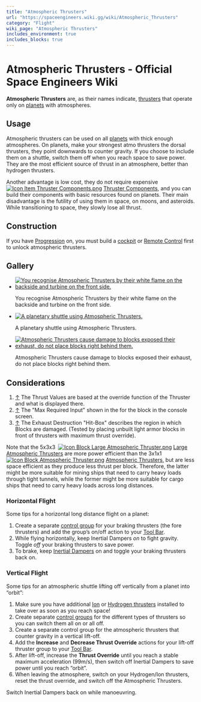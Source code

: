 ```yaml
---
title: "Atmospheric Thrusters"
url: "https://spaceengineers.wiki.gg/wiki/Atmospheric_Thrusters"
category: "Flight"
wiki_page: "Atmospheric Thrusters"
includes_environment: true
includes_blocks: true
---
```


# Atmospheric Thrusters - Official Space Engineers Wiki

**Atmospheric Thrusters** are, as their names indicate, [thrusters](https://spaceengineers.wiki.gg/wiki/Thruster "Thruster") that operate only on [planets](https://spaceengineers.wiki.gg/wiki/Planets "Planets") with atmospheres.

## Usage

Atmospheric thrusters can be used on all [planets](https://spaceengineers.wiki.gg/wiki/Planets "Planets") with thick enough atmospheres. On planets, make your strongest atmo thrusters the dorsal thrusters, they point downwards to counter gravity. If you choose to include them on a shuttle, switch them off when you reach space to save power. They are the most efficient source of thrust in an atmosphere, better than hydrogen thrusters.

Another advantage is low cost, they do not require expensive  [![Icon Item Thruster Components.png](https://spaceengineers.wiki.gg/images/thumb/5/51/Icon_Item_Thruster_Components.png/21px-Icon_Item_Thruster_Components.png?a3a389)](https://spaceengineers.wiki.gg/wiki/Thruster_Components "Thruster Components") [Thruster Components](https://spaceengineers.wiki.gg/wiki/Thruster_Components "Thruster Components"), and you can build their components with basic resources found on planets. Their main disadvantage is the futility of using them in space, on moons, and asteroids. While transitioning to space, they slowly lose all thrust.

## Construction

If you have [Progression](https://spaceengineers.wiki.gg/wiki/Progression "Progression") on, you must build a [cockpit](https://spaceengineers.wiki.gg/wiki/Cockpit "Cockpit") or [Remote Control](https://spaceengineers.wiki.gg/wiki/Remote_Control "Remote Control") first to unlock atmospheric thrusters.

## Gallery

*   [![You recognise Atmospheric Thrusters by their white flame on the backside and turbine on the front side.](https://spaceengineers.wiki.gg/images/thumb/b/ba/Atmospheric-thrusters-white-flame.jpg/120px-Atmospheric-thrusters-white-flame.jpg?8af36e)](https://spaceengineers.wiki.gg/wiki/File:Atmospheric-thrusters-white-flame.jpg "You recognise Atmospheric Thrusters by their white flame on the backside and turbine on the front side.")
    
    You recognise Atmospheric Thrusters by their white flame on the backside and turbine on the front side.
    
*   [![A planetary shuttle using Atmospheric Thrusters.](https://spaceengineers.wiki.gg/images/thumb/5/5b/Atmospheric-thrusters.png/120px-Atmospheric-thrusters.png?6b8d7c)](https://spaceengineers.wiki.gg/wiki/File:Atmospheric-thrusters.png "A planetary shuttle using Atmospheric Thrusters.")
    
    A planetary shuttle using Atmospheric Thrusters.
    
*   [![Atmospheric Thrusters cause damage to blocks exposed their exhaust, do not place blocks right behind them.](https://spaceengineers.wiki.gg/images/thumb/f/fd/Large_atmo_damage.png/120px-Large_atmo_damage.png?34a498)](https://spaceengineers.wiki.gg/wiki/File:Large_atmo_damage.png "Atmospheric Thrusters cause damage to blocks exposed their exhaust, do not place blocks right behind them.")
    
    Atmospheric Thrusters cause damage to blocks exposed their exhaust, do not place blocks right behind them.
    

## Considerations

1.  [↑](#cite_ref-1 "Jump up") The Thrust Values are based at the override function of the Thruster and what is displayed there.
2.  [↑](#cite_ref-2 "Jump up") The "Max Required Input" shown in the for the block in the console screen.
3.  [↑](#cite_ref-3 "Jump up") The Exhaust Destruction "Hit-Box" describes the region in which Blocks are damaged. (Tested by placing unbuilt light armor blocks in front of thrusters with maximum thrust override).

Note that the 5x3x3  [![Icon Block Large Atmospheric Thruster.png](https://spaceengineers.wiki.gg/images/thumb/9/95/Icon_Block_Large_Atmospheric_Thruster.png/21px-Icon_Block_Large_Atmospheric_Thruster.png?62d54e)](https://spaceengineers.wiki.gg/wiki/Large_Atmospheric_Thruster "Large Atmospheric Thruster") [Large Atmospheric Thrusters](https://spaceengineers.wiki.gg/wiki/Large_Atmospheric_Thruster "Large Atmospheric Thruster") are more power efficient than the 3x1x1  [![Icon Block Atmospheric Thruster.png](https://spaceengineers.wiki.gg/images/thumb/3/31/Icon_Block_Atmospheric_Thruster.png/21px-Icon_Block_Atmospheric_Thruster.png?40659a)](https://spaceengineers.wiki.gg/wiki/Atmospheric_Thruster "Atmospheric Thruster") [Atmospheric Thrusters](https://spaceengineers.wiki.gg/wiki/Atmospheric_Thruster "Atmospheric Thruster"), but are less space efficient as they produce less thrust per block. Therefore, the latter might be more suitable for mining ships that need to carry heavy loads through tight tunnels, while the former might be more suitable for cargo ships that need to carry heavy loads across long distances.

### Horizontal Flight

Some tips for a horizontal long distance flight on a planet:

1.  Create a separate [control group](https://spaceengineers.wiki.gg/wiki/Groups "Groups") for your braking thrusters (the fore thrusters) and add the group’s on/off action to your [Tool Bar](https://spaceengineers.wiki.gg/wiki/Tool_Bar "Tool Bar").
2.  While flying horizontally, keep Inertial Dampers _on_ to fight gravity. Toggle _off_ your braking thrusters to save power.
3.  To brake, keep [Inertial Dampers](https://spaceengineers.wiki.gg/wiki/Inertial_Dampers "Inertial Dampers") on and toggle your braking thrusters back on.

### Vertical Flight

Some tips for an atmospheric shuttle lifting off vertically from a planet into “orbit”:

1.  Make sure you have additional [Ion](https://spaceengineers.wiki.gg/wiki/Ion_Thruster "Ion Thruster") or [Hydrogen thrusters](https://spaceengineers.wiki.gg/wiki/Hydrogen_Thruster "Hydrogen Thruster") installed to take over as soon as you reach space!
2.  Create separate [control groups](https://spaceengineers.wiki.gg/wiki/Groups "Groups") for the different types of thrusters so you can switch them all on or all off.
3.  Create a separate control group for the atmospheric thrusters that counter gravity in a vertical lift-off.
4.  Add the **Increase** and **Decrease Thrust Override** actions for your lift-off thruster group to your [Tool Bar](https://spaceengineers.wiki.gg/wiki/Tool_Bar "Tool Bar").
5.  After lift-off, increase the **Thrust Override** until you reach a stable maximum acceleration (99m/s), then switch off Inertial Dampers to save power until you reach “orbit”.
6.  When leaving the atmosphere, switch on your Hydrogen/Ion thrusters, reset the thrust override, and switch off the Atmospheric Thrusters.

Switch Inertial Dampers back on while manoeuvring.
